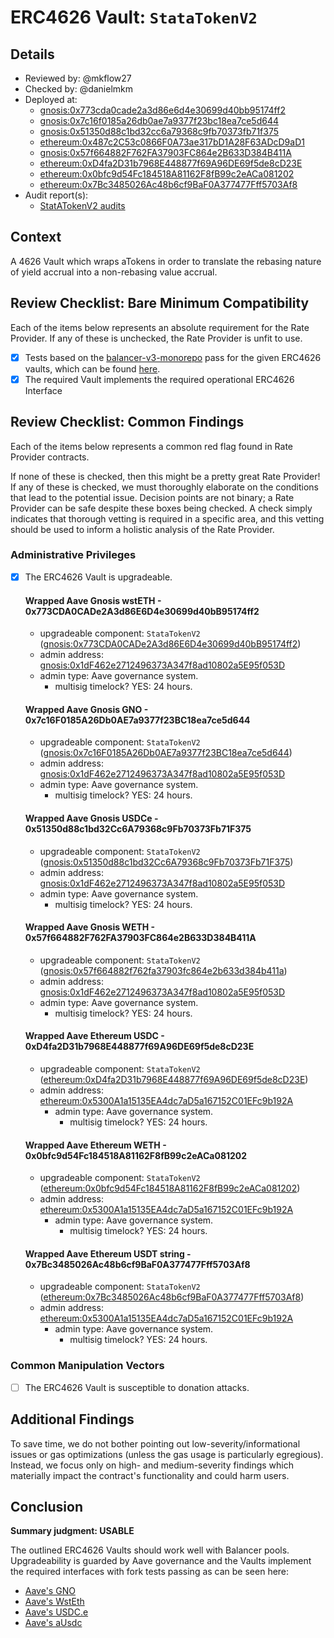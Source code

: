 # ERC4626 Vault: `StataTokenV2`

## Details
- Reviewed by: @mkflow27
- Checked by: @danielmkm
- Deployed at:
    - [gnosis:0x773cda0cade2a3d86e6d4e30699d40bb95174ff2](https://gnosisscan.io/address/0x773cda0cade2a3d86e6d4e30699d40bb95174ff2#code)
    - [gnosis:0x7c16f0185a26db0ae7a9377f23bc18ea7ce5d644](https://gnosisscan.io/address/0x7c16f0185a26db0ae7a9377f23bc18ea7ce5d644)
    - [gnosis:0x51350d88c1bd32cc6a79368c9fb70373fb71f375](https://gnosisscan.io/address/0x51350d88c1bd32cc6a79368c9fb70373fb71f375)
    - [ethereum:0x487c2C53c0866F0A73ae317bD1A28F63ADcD9aD1](https://etherscan.io/address/0x487c2c53c0866f0a73ae317bd1a28f63adcd9ad1#code)
    - [gnosis:0x57f664882F762FA37903FC864e2B633D384B411A](https://gnosisscan.io/token/0x57f664882f762fa37903fc864e2b633d384b411a)
    - [ethereum:0xD4fa2D31b7968E448877f69A96DE69f5de8cD23E](https://etherscan.io/address/0xD4fa2D31b7968E448877f69A96DE69f5de8cD23E)
    - [ethereum:0x0bfc9d54Fc184518A81162F8fB99c2eACa081202](https://etherscan.io/address/0x487c2c53c0866f0a73ae317bd1a28f63adcd9ad1#code)
    - [ethereum:0x7Bc3485026Ac48b6cf9BaF0A377477Fff5703Af8](https://etherscan.io/address/0x7bc3485026ac48b6cf9baf0a377477fff5703af8#readProxyContract)
- Audit report(s):
    - [StatATokenV2 audits](https://github.com/aave-dao/aave-v3-origin/blob/067d29eb75115179501edc4316d125d9773f7928/audits/11-09-2024_Certora_StataTokenV2.pdf)

## Context
A 4626 Vault which wraps aTokens in order to translate the rebasing nature of yield accrual into a non-rebasing value accrual.

## Review Checklist: Bare Minimum Compatibility
Each of the items below represents an absolute requirement for the Rate Provider. If any of these is unchecked, the Rate Provider is unfit to use.

- [x] Tests based on the [balancer-v3-monorepo](https://github.com/balancer/balancer-v3-monorepo/tree/main/pkg/vault/test/foundry/fork) pass for the given ERC4626 vaults, which can be found [here](https://github.com/balancer/balancer-v3-erc4626-tests/tree/main/test).
- [x] The required Vault implements the required operational ERC4626 Interface

## Review Checklist: Common Findings
Each of the items below represents a common red flag found in Rate Provider contracts.

If none of these is checked, then this might be a pretty great Rate Provider! If any of these is checked, we must thoroughly elaborate on the conditions that lead to the potential issue. Decision points are not binary; a Rate Provider can be safe despite these boxes being checked. A check simply indicates that thorough vetting is required in a specific area, and this vetting should be used to inform a holistic analysis of the Rate Provider.

### Administrative Privileges
- [x] The ERC4626 Vault is upgradeable. 

    #### Wrapped Aave Gnosis wstETH - 0x773CDA0CADe2A3d86E6D4e30699d40bB95174ff2
    - upgradeable component: `StataTokenV2` ([gnosis:0x773CDA0CADe2A3d86E6D4e30699d40bB95174ff2](https://gnosisscan.io/address/0x773CDA0CADe2A3d86E6D4e30699d40bB95174ff2#readProxyContract))
    - admin address: [gnosis:0x1dF462e2712496373A347f8ad10802a5E95f053D](https://gnosisscan.io/address/0x1dF462e2712496373A347f8ad10802a5E95f053D)
    - admin type: Aave governance system.
        - multisig timelock? YES: 24 hours.

    #### Wrapped Aave Gnosis GNO - 0x7c16F0185A26Db0AE7a9377f23BC18ea7ce5d644
    - upgradeable component: `StataTokenV2` ([gnosis:0x7c16F0185A26Db0AE7a9377f23BC18ea7ce5d644](https://gnosisscan.io/address/0x7c16F0185A26Db0AE7a9377f23BC18ea7ce5d644))
    - admin address: [gnosis:0x1dF462e2712496373A347f8ad10802a5E95f053D](https://gnosisscan.io/address/0x1dF462e2712496373A347f8ad10802a5E95f053D)
    - admin type: Aave governance system.
        - multisig timelock? YES: 24 hours.

    #### Wrapped Aave Gnosis USDCe - 0x51350d88c1bd32Cc6A79368c9Fb70373Fb71F375
    - upgradeable component: `StataTokenV2` ([gnosis:0x51350d88c1bd32Cc6A79368c9Fb70373Fb71F375](https://gnosisscan.io/address/0x51350d88c1bd32Cc6A79368c9Fb70373Fb71F375))
    - admin address: [gnosis:0x1dF462e2712496373A347f8ad10802a5E95f053D](https://gnosisscan.io/address/0x1dF462e2712496373A347f8ad10802a5E95f053D)
    - admin type: Aave governance system.
        - multisig timelock? YES: 24 hours.

    #### Wrapped Aave Gnosis WETH - 0x57f664882F762FA37903FC864e2B633D384B411A
    - upgradeable component: `StataTokenV2` ([gnosis:0x57f664882f762fa37903fc864e2b633d384b411a](https://gnosisscan.io/token/0x57f664882f762fa37903fc864e2b633d384b411a#readProxyContract))
    - admin address: [gnosis:0x1dF462e2712496373A347f8ad10802a5E95f053D](https://gnosisscan.io/address/0x1dF462e2712496373A347f8ad10802a5E95f053D)
    - admin type: Aave governance system.
        - multisig timelock? YES: 24 hours.

    #### Wrapped Aave Ethereum USDC - 0xD4fa2D31b7968E448877f69A96DE69f5de8cD23E
    - upgradeable component: `StataTokenV2` ([ethereum:0xD4fa2D31b7968E448877f69A96DE69f5de8cD23E](https://etherscan.io/address/0xD4fa2D31b7968E448877f69A96DE69f5de8cD23E#readProxyContract))
    - admin address: [ethereum:0x5300A1a15135EA4dc7aD5a167152C01EFc9b192A](https://etherscan.io/address/0x5300A1a15135EA4dc7aD5a167152C01EFc9b192A#code)
        - admin type: Aave governance system.
            - multisig timelock? YES: 24 hours.

    #### Wrapped Aave Ethereum WETH - 0x0bfc9d54Fc184518A81162F8fB99c2eACa081202
    - upgradeable component: `StataTokenV2` ([ethereum:0x0bfc9d54Fc184518A81162F8fB99c2eACa081202](https://etherscan.io/address/0x0bfc9d54fc184518a81162f8fb99c2eaca081202#readProxyContract))
    - admin address: [ethereum:0x5300A1a15135EA4dc7aD5a167152C01EFc9b192A](https://etherscan.io/address/0x5300A1a15135EA4dc7aD5a167152C01EFc9b192A#code)
        - admin type: Aave governance system.
            - multisig timelock? YES: 24 hours.

    #### Wrapped Aave Ethereum USDT string - 0x7Bc3485026Ac48b6cf9BaF0A377477Fff5703Af8
    - upgradeable component: `StataTokenV2` ([ethereum:0x7Bc3485026Ac48b6cf9BaF0A377477Fff5703Af8](https://etherscan.io/address/0x7bc3485026ac48b6cf9baf0a377477fff5703af8#readProxyContract))
    - admin address: [ethereum:0x5300A1a15135EA4dc7aD5a167152C01EFc9b192A](https://etherscan.io/address/0x5300A1a15135EA4dc7aD5a167152C01EFc9b192A#code)
        - admin type: Aave governance system.
            - multisig timelock? YES: 24 hours.
    

### Common Manipulation Vectors
- [ ] The ERC4626 Vault is susceptible to donation attacks.

## Additional Findings
To save time, we do not bother pointing out low-severity/informational issues or gas optimizations (unless the gas usage is particularly egregious). Instead, we focus only on high- and medium-severity findings which materially impact the contract's functionality and could harm users.

## Conclusion
**Summary judgment: USABLE**

The outlined ERC4626 Vaults should work well with Balancer pools. Upgradeability is guarded by Aave governance and the Vaults implement the required interfaces with fork tests passing as can be seen here:
- [Aave's GNO](https://github.com/balancer/balancer-v3-erc4626-tests/blob/main/test/gnosis/ERC4626GnosisAaveGno.t.sol)
- [Aave's WstEth](https://github.com/balancer/balancer-v3-erc4626-tests/blob/main/test/gnosis/ERC4626GnosisAaveWstEth.t.sol)
- [Aave's USDC.e](https://github.com/balancer/balancer-v3-erc4626-tests/blob/main/test/gnosis/ERC4626GnosisAaveUsdce.t.sol)
- [Aave's aUsdc](https://github.com/balancer/balancer-v3-erc4626-tests/pull/1/files)
